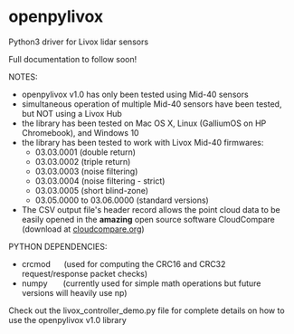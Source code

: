 # openpylivox
Python3 driver for Livox lidar sensors

Full documentation to follow soon!

NOTES: 
- openpylivox v1.0 has only been tested using Mid-40 sensors
- simultaneous operation of multiple Mid-40 sensors have been tested, but NOT using a Livox Hub
- the library has been tested on Mac OS X, Linux (GalliumOS on HP Chromebook), and Windows 10
- the library has been tested to work with Livox Mid-40 firmwares:
  - 03.03.0001 (double return)
  - 03.03.0002 (triple return)
  - 03.03.0003 (noise filtering)
  - 03.03.0004 (noise filtering - strict)
  - 03.03.0005 (short blind-zone)
  - 03.05.0000 to 03.06.0000 (standard versions)
- The CSV output file's header record allows the point cloud data to be easily opened in the <b>amazing</b> open source software CloudCompare (download at <a href="http://cloudcompare.org" target="_blank">cloudcompare.org</a>)

PYTHON DEPENDENCIES:
- crcmod     &nbsp;&nbsp;&nbsp;&nbsp;&nbsp;(used for computing the CRC16 and CRC32 request/response packet checks)
- numpy      &nbsp;&nbsp;&nbsp;&nbsp;&nbsp;&nbsp;(currently used for simple math operations but future versions will heavily use np)



Check out the livox_controller_demo.py file for complete details on how to use the openpylivox v1.0 library
